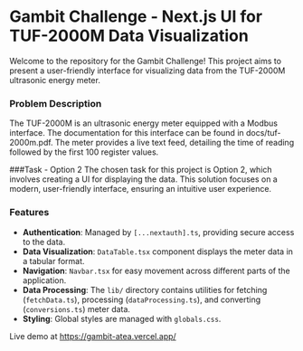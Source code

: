 # Gambit Challenge - Next.js UI for TUF-2000M Data Visualization 

Welcome to the repository for the Gambit Challenge! This project aims to present a user-friendly interface for visualizing data from the TUF-2000M ultrasonic energy meter.

### Problem Description
The TUF-2000M is an ultrasonic energy meter equipped with a Modbus interface. The documentation for this interface can be found in docs/tuf-2000m.pdf. The meter provides a live text feed, detailing the time of reading followed by the first 100 register values.

###Task - Option 2
The chosen task for this project is Option 2, which involves creating a UI for displaying the data. This solution focuses on a modern, user-friendly interface, ensuring an intuitive user experience.

### Features

- **Authentication**: Managed by `[...nextauth].ts`, providing secure access to the data.
- **Data Visualization**: `DataTable.tsx` component displays the meter data in a tabular format.
- **Navigation**: `Navbar.tsx` for easy movement across different parts of the application.
- **Data Processing**: The `lib/` directory contains utilities for fetching (`fetchData.ts`), processing (`dataProcessing.ts`), and converting (`conversions.ts`) meter data.
- **Styling**: Global styles are managed with `globals.css`.

Live demo at https://gambit-atea.vercel.app/
